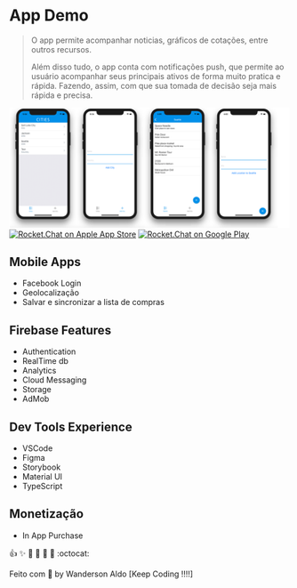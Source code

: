 # App Demo

> O app permite acompanhar noticias, gráficos de cotações, entre outros recursos.
>
> Além disso tudo, o app conta com notificações push, que permite ao usuário acompanhar seus principais ativos de forma muito pratica e rápida. Fazendo, assim, com que sua tomada de decisão seja mais rápida e precisa.

![App Demo](/src/assets/app-base.png "App Demo")
[![Rocket.Chat on Apple App Store](https://user-images.githubusercontent.com/551004/29770691-a2082ff4-8bc6-11e7-89a6-964cd405ea8e.png)](https://itunes.apple.com/us/app/rocket-chat/id1148741252?mt=8)
[![Rocket.Chat on Google Play](https://user-images.githubusercontent.com/551004/29770692-a20975c6-8bc6-11e7-8ab0-1cde275496e0.png)](https://play.google.com/store/apps/details?id=chat.rocket.android)

## Mobile Apps

+ Facebook Login
+ Geolocalização
+ Salvar e sincronizar a lista de compras

## Firebase Features

+ Authentication
+ RealTime db
+ Analytics
+ Cloud Messaging
+ Storage
+ AdMob

## Dev Tools Experience

+ VSCode
+ Figma
+ Storybook
+ Material UI
+ TypeScript

## Monetização

+ In App Purchase

:+1: :sparkles: :camel: :tada: :rocket: :metal: :octocat:

Feito com 💖 by Wanderson Aldo [Keep Coding !!!!]
